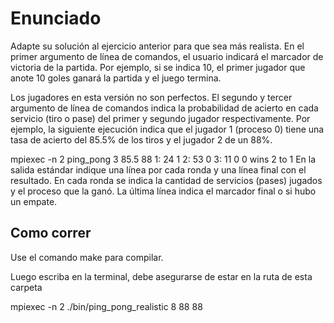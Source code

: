 # Enunciado

Adapte su solución al ejercicio anterior para que sea más realista. En el primer argumento de línea de comandos, el usuario indicará el marcador de victoria de la partida. Por ejemplo, si se indica 10, el primer jugador que anote 10 goles ganará la partida y el juego termina.

Los jugadores en esta versión no son perfectos. El segundo y tercer argumento de línea de comandos indica la probabilidad de acierto en cada servicio (tiro o pase) del primer y segundo jugador respectivamente. Por ejemplo, la siguiente ejecución indica que el jugador 1 (proceso 0) tiene una tasa de acierto del 85.5% de los tiros y el jugador 2 de un 88%.

mpiexec -n 2 ping_pong 3 85.5 88
1: 24 1
2: 53 0
3: 11 0
0 wins 2 to 1
En la salida estándar indique una línea por cada ronda y una línea final con el resultado. En cada ronda se indica la cantidad de servicios (pases) jugados y el proceso que la ganó. La última línea indica el marcador final o si hubo un empate.

## Como correr

Use el comando make para compilar.

Luego escriba en la terminal, debe asegurarse de estar en la ruta de esta carpeta

mpiexec -n 2 ./bin/ping_pong_realistic 8 88 88
